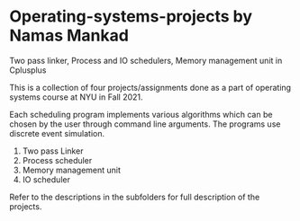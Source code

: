 # Operating-systems-projects by Namas Mankad
Two pass linker, Process and IO schedulers, Memory management unit in Cplusplus

This is a collection of four projects/assignments done as a part of operating systems course at NYU in Fall 2021.

Each scheduling program implements various algorithms which can be chosen by the user through command line arguments. 
The programs use discrete event simulation.

1. Two pass Linker
2. Process scheduler
3. Memory management unit
4. IO scheduler

Refer to the descriptions in the subfolders for full description of the projects.
